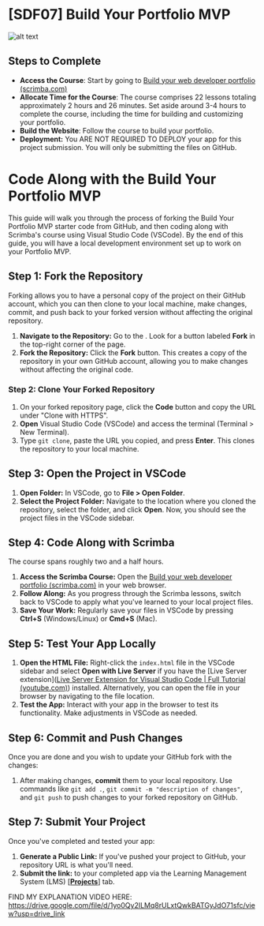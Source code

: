 # [SDF07] Build Your Portfolio MVP

![alt text](portfolio.png)

## Steps to Complete

- **Access the Course**: Start by going to [Build your web developer portfolio (scrimba.com)](https://scrimba.com/learn/portfolio) 
- **Allocate Time for the Course**: The course comprises 22 lessons totaling approximately 2 hours and 26 minutes. Set aside around 3-4 hours to complete the course, including the time for building and customizing your portfolio.
- **Build the Website**: Follow the course to build your portfolio. 
- **Deployment:** You ARE NOT REQUIRED TO DEPLOY your app for this project submission. You will only be submitting the files on GitHub. 
# Code Along with the Build Your Portfolio MVP 

This guide will walk you through the process of forking the Build Your Portfolio MVP  starter code from GitHub, and then coding along with Scrimba's course using Visual Studio Code (VSCode). By the end of this guide, you will have a local development environment set up to work on your Portfolio MVP.

## Step 1: Fork the Repository

Forking allows you to have a personal copy of the project on their GitHub account, which you can then clone to your local machine, make changes, commit, and push back to your forked version without affecting the original repository.

1. **Navigate to the Repository:** Go to the 
. Look for a button labeled **Fork** in the top-right corner of the page.
2. **Fork the Repository:** Click the **Fork** button. This creates a copy of the repository in your own GitHub account, allowing you to make changes without affecting the original code.

### Step 2: Clone Your Forked Repository

1. On your forked repository page, click the **Code** button and copy the URL under "Clone with HTTPS".
2. **Open** Visual Studio Code (VSCode) and access the terminal (Terminal > New Terminal).
3. Type `git clone`, paste the URL you copied, and press **Enter**. This clones the repository to your local machine.

## Step 3: Open the Project in VSCode

1. **Open Folder:** In VSCode, go to **File > Open Folder**.
2. **Select the Project Folder:** Navigate to the location where you cloned the repository, select the folder, and click **Open**. Now, you should see the project files in the VSCode sidebar.

## Step 4: Code Along with Scrimba

The course spans roughly two and a half hours. 

1. **Access the Scrimba Course:** Open the [Build your web developer portfolio (scrimba.com)](https://scrimba.com/learn/portfolio) in your web browser.
2. **Follow Along:** As you progress through the Scrimba lessons, switch back to VSCode to apply what you've learned to your local project files.
3. **Save Your Work:** Regularly save your files in VSCode by pressing **Ctrl+S** (Windows/Linux) or **Cmd+S** (Mac).

## Step 5: Test Your App Locally

1. **Open the HTML File:** Right-click the `index.html` file in the VSCode sidebar and select **Open with Live Server** if you have the [Live Server extension]([Live Server Extension for Visual Studio Code | Full Tutorial (youtube.com)](https://www.youtube.com/watch?v=_Tl-6HeV0Rc&t=269s)) installed. Alternatively, you can open the file in your browser by navigating to the file location.
2. **Test the App:** Interact with your app in the browser to test its functionality. Make adjustments in VSCode as needed.

## Step 6: Commit and Push Changes

Once you are done and you wish to update your GitHub fork with the changes:

1. After making changes, **commit** them to your local repository. Use commands like `git add .`, `git commit -m "description of changes"`, and `git push` to push changes to your forked repository on GitHub.
## Step 7: Submit Your Project

Once you've completed and tested your app:

1. **Generate a Public Link:** If you've pushed your project to GitHub, your repository URL is what you'll need.
2. **Submit the link:** to your completed app via the Learning Management System (LMS) [**[Projects](https://learn.codespace.co.za/projects)**] tab.

FIND MY EXPLANATION VIDEO HERE: https://drive.google.com/file/d/1yo0Qy2ILMq8rULxtQwkBATGyJdO71sfc/view?usp=drive_link